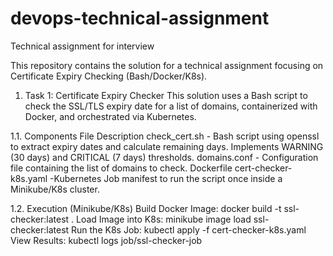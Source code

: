 # devops-technical-assignment
Technical assignment for interview

This repository contains the solution for a technical assignment focusing on Certificate Expiry Checking (Bash/Docker/K8s).

1. Task 1: Certificate Expiry Checker
This solution uses a Bash script to check the SSL/TLS expiry date for a list of domains, containerized with Docker, and orchestrated via Kubernetes.

1.1. Components File Description
check_cert.sh - Bash script using openssl to extract expiry dates and calculate remaining days. Implements WARNING (30 days) and CRITICAL (7 days) thresholds.
domains.conf - Configuration file containing the list of domains to check.
Dockerfile
cert-checker-k8s.yaml -Kubernetes Job manifest to run the script once inside a Minikube/K8s cluster.

1.2. Execution (Minikube/K8s)
Build Docker Image:
  docker build -t ssl-checker:latest .
Load Image into K8s:
  minikube image load ssl-checker:latest
Run the K8s Job:
  kubectl apply -f cert-checker-k8s.yaml
View Results:
kubectl logs job/ssl-checker-job
